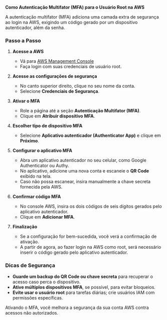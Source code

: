 **Como Autenticação Multifator (MFA) para o Usuário Root na AWS**

A autenticação multifator (MFA) adiciona uma camada extra de segurança ao login na AWS, exigindo um código gerado por um dispositivo autenticador, além da senha.

### Passo a Passo

1. **Acesse a AWS**
   - Vá para [AWS Management Console](https://console.aws.amazon.com/)
   - Faça login com suas credenciais de usuário root.

2. **Acesse as configurações de segurança**
   - No canto superior direito, clique no seu nome da conta.
   - Selecione **Credenciais de Segurança**.

3. **Ativar o MFA**
   - Role a página até a seção **Autenticação Multifator (MFA)**.
   - Clique em **Atribuir dispositivo MFA**.
   
4. **Escolher tipo de dispositivo MFA**
   - Selecione **Aplicativo autenticador (Authenticator App)** e clique em **Próximo**.

5. **Configurar o aplicativo MFA**
   - Abra um aplicativo autenticador no seu celular, como Google Authenticator ou Authy.
   - No aplicativo, adicione uma nova conta e escaneie o **QR Code** exibido na tela.
   - Caso não possa escanear, insira manualmente a chave secreta fornecida pela AWS.

6. **Confirmar código MFA**
   - No console AWS, insira os dois códigos de seis dígitos gerados pelo aplicativo autenticador.
   - Clique em **Adicionar MFA**.

7. **Finalização**
   - Se a configuração for bem-sucedida, você verá a confirmação de ativação.
   - A partir de agora, ao fazer login na AWS como root, será necessário inserir o código gerado pelo aplicativo autenticador.

### Dicas de Segurança
- **Guarde um backup do QR Code ou chave secreta** para recuperar o acesso caso perca o dispositivo.
- **Ative múltiplos dispositivos MFA**, se possível, para evitar bloqueios.
- **Evite usar o usuário root** para tarefas diárias; crie usuários IAM com permissões específicas.

Ativando o MFA, você melhora a segurança da sua conta AWS contra acessos não autorizados.

